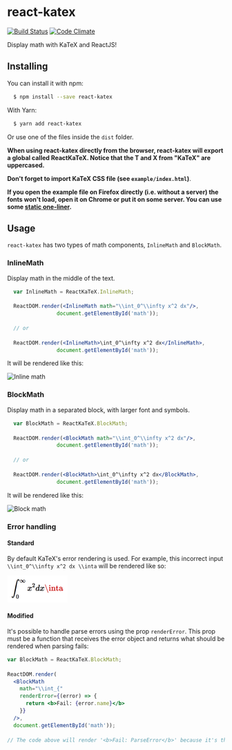 # react-katex

[![Build Status](https://travis-ci.org/talyssonoc/react-katex.svg?branch=master)](https://travis-ci.org/talyssonoc/react-katex) [![Code Climate](https://codeclimate.com/github/talyssonoc/react-katex/badges/gpa.svg)](https://codeclimate.com/github/talyssonoc/react-katex)

Display math with KaTeX and ReactJS!

## Installing

You can install it with npm:

```sh
  $ npm install --save react-katex
```

With Yarn:

```sh
  $ yarn add react-katex
```

Or use one of the files inside the `dist` folder.

__When using react-katex directly from the browser, react-katex will export a global called ReactKaTeX. Notice that the T and X from "KaTeX" are uppercased.__

__Don't forget to import KaTeX CSS file (see `example/index.html`)__.

__If you open the example file on Firefox directly (i.e. without a server) the fonts won't load, open it on Chrome or put it on some server. You can use some [static one-liner](https://gist.github.com/willurd/5720255).__

## Usage

`react-katex` has two types of math components, `InlineMath` and `BlockMath`.

### InlineMath

Display math in the middle of the text.

```jsx
  var InlineMath = ReactKaTeX.InlineMath;

  ReactDOM.render(<InlineMath math="\\int_0^\\infty x^2 dx"/>,
                document.getElementById('math'));

  // or

  ReactDOM.render(<InlineMath>\int_0^\infty x^2 dx</InlineMath>,
                document.getElementById('math'));
```

It will be rendered like this:

![Inline math](example/inline.png)

### BlockMath

Display math in a separated block, with larger font and symbols.

```jsx
  var BlockMath = ReactKaTeX.BlockMath;

  ReactDOM.render(<BlockMath math="\\int_0^\\infty x^2 dx"/>,
                document.getElementById('math'));

  // or

  ReactDOM.render(<BlockMath>\int_0^\infty x^2 dx</BlockMath>,
                document.getElementById('math'));
```

It will be rendered like this:

![Block math](example/block.png)


### Error handling

#### Standard

By default KaTeX's error rendering is used. For example, this incorrect input `\\int_0^\\infty x^2 dx \\inta` will be rendered like so:

![Bad input](example/error.png)

#### Modified

It's possible to handle parse errors using the prop `renderError`. This prop must be a function that receives the error object and returns what should be rendered when parsing fails:

```jsx
var BlockMath = ReactKaTeX.BlockMath;

ReactDOM.render(
  <BlockMath
    math="\\int_{"
    renderError={(error) => {
      return <b>Fail: {error.name}</b>
    }}
  />,
  document.getElementById('math'));

// The code above will render '<b>Fail: ParseError</b>' because it's the value returned from `renderError`.
```

